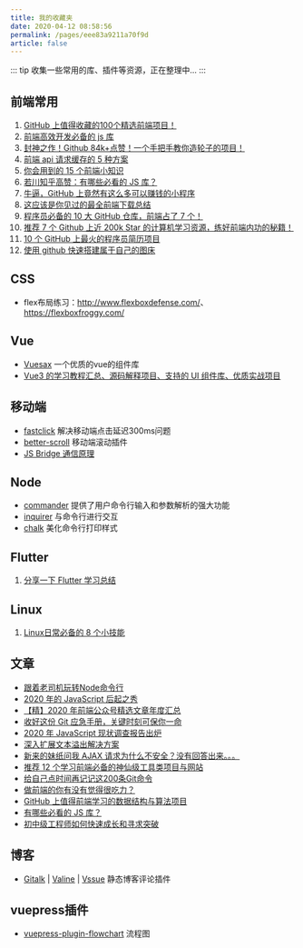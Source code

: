 ```yaml
---
title: 我的收藏夹
date: 2020-04-12 08:58:56
permalink: /pages/eee83a9211a70f9d
article: false
---
```


::: tip
收集一些常用的库、插件等资源，正在整理中...
:::

## 前端常用

1. [GitHub 上值得收藏的100个精选前端项目！](https://mp.weixin.qq.com/s?__biz=MzUzMjA3MTI2NQ==&mid=2247500183&idx=1&sn=c61be3fd466f4fcf67137237ac74c97d&chksm=faba5799cdcdde8f5ffd1e93601308e9d01e99fb3c8f21283f9d6e376b9815b7aa1412e2d7e9&mpshare=1&scene=1&srcid=1118fmvpdclnGv8U8Vglz0Zo&sharer_sharetime=1605710373408&sharer_shareid=76605a84a018b6b091677b5240ac0709&key=ff69355afd56518aadb168864c4f06c51575493bfebfd12cd2fcfaee223c6b632c558442a5133d93c5f88afaae2262691dc9f0dcb83162dbb017e6b51e4e22ad0bbc09e91d0176c5fae237f279302e483636a8658723f392432fd6a5233bd4154425976b11dd5cf8d51316b0b3a78d13a5520a8e7b6a9d1e2e64f7e8f81834b0&ascene=1&uin=MTQ3NTQwOTg4MQ%3D%3D&devicetype=Windows+10+x64&version=6300002f&lang=zh_CN&exportkey=ASj3D2BRAtSXExs5eZC6faY%3D&pass_ticket=hDXsm3zCTw3jHfqsbwwE88xnevMZ0et1%2FS%2FS%2BT0u9ba%2FxpnsGYp7DyJFD6Ed4ZaV&wx_header=0)
2. [前端高效开发必备的 js 库](https://mp.weixin.qq.com/s?__biz=Mzg5ODA5NTM1Mw==&mid=2247491120&idx=1&sn=a828471d7fb8de61b278a49b6fe35c39&chksm=c0669fa6f71116b090e5d3970b758ef2296bb8e78a18bfbbdeedb650b9f06a8d91d1418a0adb&mpshare=1&scene=1&srcid=1206BxiNyHo60leRvzGuRZR2&sharer_sharetime=1607213349055&sharer_shareid=76605a84a018b6b091677b5240ac0709&key=b21a63ac0a84fad96b9a5121a17d3862ebf19e2fe6cb74f33ef1311938b860154ef9e80d21a09bc8fa621fb0cdca201eae7b75f9e28add3d4e4d5bc07fb26a3617f32fea96039879a3dcb048948f5d4132635c6a24ff11c0019538d68accbc3f545154425afd7d5d48aacfb4ebc6cf818c397bcefc75642c6c6d4bdf721bf9ba&ascene=1&uin=MTQ3NTQwOTg4MQ%3D%3D&devicetype=Windows+10+x64&version=6300002f&lang=zh_CN&exportkey=AU%2Focjp44frVU66wcUacR8c%3D&pass_ticket=hDXsm3zCTw3jHfqsbwwE88xnevMZ0et1%2FS%2FS%2BT0u9ba%2FxpnsGYp7DyJFD6Ed4ZaV&wx_header=0)
3. [封神之作！Github 84k+点赞！一个手把手教你造轮子的项目！](https://mp.weixin.qq.com/s?__biz=MzUyNDYxNDAyMg==&mid=2247487366&idx=2&sn=5eb1e42abfff8e3a1762ecab97d4be90&chksm=fa2bef6fcd5c6679241c7b92070f5c6bc61c0088c447e327d76a2bfb68f00def17da2e5b0189&mpshare=1&scene=1&srcid=1206IbjdWTcV4Nesq08Cqmgu&sharer_sharetime=1607217000493&sharer_shareid=76605a84a018b6b091677b5240ac0709&key=ff69355afd56518aef7ea01dc916409a470b91a819c433cedadc36a5b19b614a0bec41cfc44c52c9f093e53cc73b2c64ce56ee0967cb4c86eb7eb7296027796d92ba00f4074b925f46cb258c394a8cdb5c229e82929701d7c4c37a5449ec872316be066e685ef448d3f864adde72b17cd25d969bdfb33ab25a331a12d963f8a3&ascene=1&uin=MTQ3NTQwOTg4MQ%3D%3D&devicetype=Windows+10+x64&version=6300002f&lang=zh_CN&exportkey=AYnfob0%2FbGemlujcwHn4Evk%3D&pass_ticket=hDXsm3zCTw3jHfqsbwwE88xnevMZ0et1%2FS%2FS%2BT0u9ba%2FxpnsGYp7DyJFD6Ed4ZaV&wx_header=0)
4. [前端 api 请求缓存的 5 种方案](https://mp.weixin.qq.com/s?__biz=Mzg5ODA5NTM1Mw==&mid=2247490970&idx=1&sn=05d28c581f32182b56dee31e5a752e9f&chksm=c0669c0cf711151a0aa390f735d70b8403bcdfe581f730c84f72352f81e4923401d52f95a125&mpshare=1&scene=1&srcid=1123G304thioT4hDfUP4hR0K&sharer_sharetime=1606093069564&sharer_shareid=76605a84a018b6b091677b5240ac0709&key=f30b17575781b4aa28c8563bed0e7a4cd42dc5cc2c6de05b649d208e6437aff96adb962ad29a381436d227edade75b385f0b106dc88931a83fa9d4ac247b68f4f1937ba5b0d302a3a804b5821192b20b83b82829d01f517148487fc715129bce206792827184488b93d6d027fd57ddb1712733fa5904acf7ea60f0b7a07a0f16&ascene=1&uin=MTQ3NTQwOTg4MQ%3D%3D&devicetype=Windows+10+x64&version=6300002f&lang=zh_CN&exportkey=AWNmh31%2Fjm6rEXmeVJX3EHE%3D&pass_ticket=hDXsm3zCTw3jHfqsbwwE88xnevMZ0et1%2FS%2FS%2BT0u9ba%2FxpnsGYp7DyJFD6Ed4ZaV&wx_header=0)
5. [你会用到的 15 个前端小知识](https://juejin.cn/post/6898168495591292942)
6. [若川知乎高赞：有哪些必看的 JS 库？](https://mp.weixin.qq.com/s?__biz=MzA5MjQwMzQyNw==&mid=2650746362&idx=1&sn=afe3a26cdbde1d423aae4fa99355f369&chksm=88662e76bf11a760a7f0a8565b9e8d52f5e4f056dc2682f213eec6475127d71f6f1d203d6c3a&mpshare=1&scene=1&srcid=11265BN8MoKYBdmL9mhFe9kI&sharer_sharetime=1606352088864&sharer_shareid=76605a84a018b6b091677b5240ac0709&key=ff69355afd56518a7f0f269f33f386eb5e67f16f5b066112bf394d108393053a34a7b7ff82e4c81d6bfac70a6aa60374628202b5be26904701d41716368b27ce8fb202f5a4a604fef7c26ab6b48e8efec59b5c71b9839a0ca825f8bb0dad27479e52120a8532033d705ee3474d42413b6927ce20ae77a29c7ad84c848b903fb9&ascene=1&uin=MTQ3NTQwOTg4MQ%3D%3D&devicetype=Windows+10+x64&version=6300002f&lang=zh_CN&exportkey=AYnGDrGOzPidHus%2BPnZohBc%3D&pass_ticket=hDXsm3zCTw3jHfqsbwwE88xnevMZ0et1%2FS%2FS%2BT0u9ba%2FxpnsGYp7DyJFD6Ed4ZaV&wx_header=0)
7. [牛逼，GitHub 上竟然有这么多可以赚钱的小程序](https://mp.weixin.qq.com/s/A52IvqOCNzC3yrfQdHVqmA)
8. [这应该是你见过的最全前端下载总结](https://mp.weixin.qq.com/s/ort9FtIVylmXKfJ6kDuOVg)
9. [程序员必备的 10 大 GitHub 仓库，前端占了 7 个！](https://mp.weixin.qq.com/s/3KwecyT11wZs-1c6EFNreQ)
10. [推荐 7 个 Github 上近 200k Star 的计算机学习资源，练好前端内功的秘籍！](https://mp.weixin.qq.com/s/YoFcxLkUvOt75d_E9rsCXQ)
11. [10 个 GitHub 上最火的程序员简历项目](https://mp.weixin.qq.com/s/inLhwD1T7Sjn5nWxlv4LVA)
12. [使用 github 快速搭建属于自己的图床](https://mp.weixin.qq.com/s/pB3obVSgyNEuyupFG7vZQA)

## CSS

- flex布局练习：<http://www.flexboxdefense.com/>、<https://flexboxfroggy.com/>

## Vue

- [Vuesax](https://lusaxweb.github.io/vuesax/) 一个优质的vue的组件库
- [Vue3 的学习教程汇总、源码解释项目、支持的 UI 组件库、优质实战项目](https://mp.weixin.qq.com/s/TbilFowgrMrUigZcHUWB7g)

## 移动端

- [fastclick](https://github.com/ftlabs/fastclick) 解决移动端点击延迟300ms问题
- [better-scroll](https://github.com/ustbhuangyi/better-scroll) 移动端滚动插件
- [JS Bridge 通信原理](https://mp.weixin.qq.com/s/JXwatWO8tP8zXL1vGt-wWA)

## Node

- [commander](https://github.com/tj/commander.js) 提供了用户命令行输入和参数解析的强大功能
- [inquirer](https://github.com/SBoudrias/Inquirer.js) 与命令行进行交互
- [chalk](https://github.com/chalk/chalk) 美化命令行打印样式

## Flutter

1. [分享一下 Flutter 学习总结](https://juejin.im/post/6863353616473063437)

## Linux

1. [Linux日常必备的 8 个小技能](https://mp.weixin.qq.com/s?__biz=MzAxMTMyOTk3MA==&mid=2456450603&idx=1&sn=9567335d113584bff99496ca3dd430aa&chksm=8cdc1ef6bbab97e030acee96a157c52f69e2a1164ad36a2c1ad8bcaea1b943fe5d40a625d7de&mpshare=1&scene=1&srcid=1201gIiAkqGq82knOTmcoaHa&sharer_sharetime=1606798136063&sharer_shareid=76605a84a018b6b091677b5240ac0709&key=db703f13e9c93d82ac8a75b3e910e9051b1116f31916ceb5e92f5419949c5a0df96cb630576e0acb24765be9d36542dde479ea356f1c27ea4a19b358fd7e3c6dc27d8141d024afa1ad33d48e6df5ba9c609ad9650f9ed2efdbffaf0b6848c47f9b5eb7890519e0e93ddb7cd16ea9b284392a6890f8254283d5ab52c230222e8a&ascene=1&uin=MTQ3NTQwOTg4MQ%3D%3D&devicetype=Windows+10+x64&version=6300002f&lang=zh_CN&exportkey=Ad1Fzo3hdE25%2FnH4CeaJxqs%3D&pass_ticket=hDXsm3zCTw3jHfqsbwwE88xnevMZ0et1%2FS%2FS%2BT0u9ba%2FxpnsGYp7DyJFD6Ed4ZaV&wx_header=0)

## 文章

- [跟着老司机玩转Node命令行](https://blog.csdn.net/qq_41903941/article/details/90259369)
- [2020 年的 JavaScript 后起之秀](https://mp.weixin.qq.com/s/BjohpAoZ3hG_7JJ7GGGnzg)
- [【精】2020 年前端公众号精选文章年度汇总](https://mp.weixin.qq.com/s/ZNIBCSCOt7i9k84KbNpekg)
- [收好这份 Git 应急手册，关键时刻可保你一命](https://mp.weixin.qq.com/s/WHxLBzk01H698-0-h-ydUQ)
- [2020 年 JavaScript 现状调查报告出炉](https://mp.weixin.qq.com/s/pOeJTE41rFR-O4Vt752rvw)
- [深入扩展文本溢出解决方案](https://mp.weixin.qq.com/s/wpUfcDBqaTyXHo5p3y-ong)
- [新来的妹纸问我 AJAX 请求为什么不安全？没有回答出来。。。](https://mp.weixin.qq.com/s/VVbi7mFhGdsmom-kraq_bg)
- [推荐 12 个学习前端必备的神仙级工具类项目与网站](https://mp.weixin.qq.com/s/5nXehXmsFMnGIZidC7ORkw)
- [给自己点时间再记记这200条Git命令](https://mp.weixin.qq.com/s/pB3obVSgyNEuyupFG7vZQA)
- [做前端的你有没有觉得很吃力？](https://mp.weixin.qq.com/s/NXulK-QS4eg6vCKGga7m9w)
- [GitHub 上值得前端学习的数据结构与算法项目](https://mp.weixin.qq.com/s/fWNWU4Bxk2Mj7wenjgjSIw)
- [有哪些必看的 JS 库？](https://www.zhihu.com/question/429436558/answer/1594467061?utm_source=wechat_session&utm_medium=social&utm_oi=725433257281200128&utm_content=group1_Answer&utm_campaign=shareopn)
- [初中级工程师如何快速成长和寻求突破](https://mp.weixin.qq.com/s/VaC9WenLy3wEOEJGEniAFQ)

## 博客

- [Gitalk](https://github.com/gitalk/gitalk) |
[Valine](https://github.com/xCss/Valine) |
[Vssue](https://github.com/meteorlxy/vssue) 静态博客评论插件

## vuepress插件

- [vuepress-plugin-flowchart](https://flowchart.vuepress.ulivz.com/) 流程图
